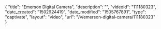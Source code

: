 {
    "title": "Emerson Digital Camera",
    "description": "",
    "videoid": "111180323",
    "date_created": "1502924419",
    "date_modified": "1505767891",
    "type": "captivate",
    "layout": "video",
    "url": "\/v\/emerson-digital-camera\/111180323"
}